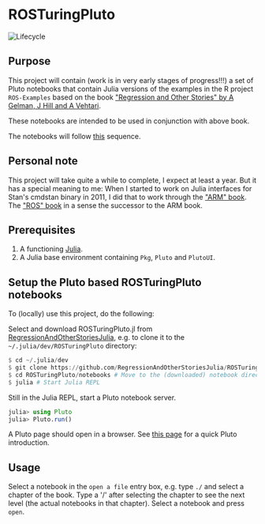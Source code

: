 # ROSTuringPluto

![Lifecycle](https://img.shields.io/badge/lifecycle-experimental-orange.svg)<!--
![Lifecycle](https://img.shields.io/badge/lifecycle-maturing-blue.svg)
![Lifecycle](https://img.shields.io/badge/lifecycle-stable-green.svg)
![Lifecycle](https://img.shields.io/badge/lifecycle-retired-orange.svg)
![Lifecycle](https://img.shields.io/badge/lifecycle-archived-red.svg)
![Lifecycle](https://img.shields.io/badge/lifecycle-dormant-blue.svg) -->

## Purpose

This project will contain (work is in very early stages of progress!!!) a set of Pluto notebooks that contain Julia versions of the examples in the R project `ROS-Examples` based on the book ["Regression and Other Stories" by A Gelman, J Hill and A Vehtari](https://www.cambridge.org/highereducation/books/regression-and-other-stories/DD20DD6C9057118581076E54E40C372C#overview).

These notebooks are intended to be used in conjunction with above book.

The notebooks will follow [this](https://avehtari.github.io/ROS-Examples/examples.html#Examples_by_chapters) sequence.


## Personal note

This project will take quite a while to complete, I expect at least a year. But it has a special meaning to me: When I started to work on Julia interfaces for Stan's cmdstan binary in 2011, I did that to work through the ["ARM" book](http://www.stat.columbia.edu/~gelman/arm/). The ["ROS" book](https://www.cambridge.org/highereducation/books/regression-and-other-stories/DD20DD6C9057118581076E54E40C372C#overview) in a sense the successor to the ARM book.

## Prerequisites

1. A functioning [Julia](https://julialang.org/downloads/).
2. A Julia base environment containing `Pkg`, `Pluto` and `PlutoUI`.

## Setup the Pluto based ROSTuringPluto notebooks

To (locally) use this project, do the following:

Select and download ROSTuringPluto.jl from [RegressionAndOtherStoriesJulia](https://github.com/RegressionAndOtherStoriesJulia/), e.g. to clone it to the `~/.julia/dev/ROSTuringPluto` directory:

```Julia
$ cd ~/.julia/dev
$ git clone https://github.com/RegressionAndOtherStoriesJulia/ROSTuringPluto.jl ROSTuringPluto
$ cd ROSTuringPluto/notebooks # Move to the (downloaded) notebook directory
$ julia # Start Julia REPL
```

Still in the Julia REPL, start a Pluto notebook server.
```Julia
julia> using Pluto
julia> Pluto.run()
```

A Pluto page should open in a browser. See [this page](https://www.juliafordatascience.com/first-steps-5-pluto/) for a quick Pluto introduction.

## Usage

Select a notebook in the `open a file` entry box, e.g. type `./` and select a chapter of the book. Type a '/' after selecting the chapter to see the next level (the actual notebooks in that chapter). Select a notebook and press `open`.
